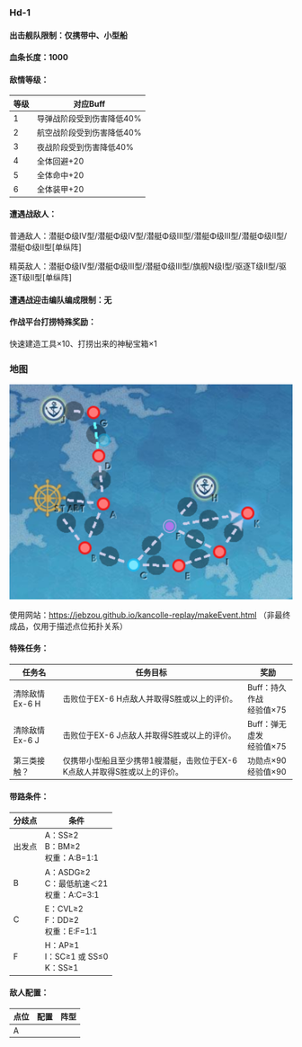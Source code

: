 ### Hd-1
#### 出击舰队限制：仅携带中、小型船
#### 血条长度：1000
#### 敌情等级：
| 等级  | 对应Buff         |
|-----|----------------|
| 1   | 导弹战阶段受到伤害降低40% |
| 2   | 航空战阶段受到伤害降低40% |
| 3   | 夜战阶段受到伤害降低40%  |
| 4   | 全体回避+20        |
| 5   | 全体命中+20        |
| 6   | 全体装甲+20        |
#### 遭遇战敌人：
普通敌人：潜艇Φ级Ⅳ型/潜艇Φ级Ⅳ型/潜艇Φ级Ⅲ型/潜艇Φ级Ⅲ型/潜艇Φ级Ⅱ型/潜艇Φ级Ⅱ型[单纵阵]

精英敌人：潜艇Φ级Ⅳ型/潜艇Φ级Ⅲ型/潜艇Φ级Ⅲ型/旗舰Ν级Ⅰ型/驱逐Τ级Ⅱ型/驱逐Τ级Ⅱ型[单纵阵]
#### 遭遇战迎击编队编成限制：无
#### 作战平台打捞特殊奖励：
快速建造工具×10、打捞出来的神秘宝箱×1
### 地图
![](Ex-1.png)

使用网站：https://jebzou.github.io/kancolle-replay/makeEvent.html
（非最终成品，仅用于描述点位拓扑关系）
#### 特殊任务：
| 任务名         | 任务目标                                      | 奖励                   |
|-------------|-------------------------------------------|----------------------|
| 清除敌情 Ex-6 H | 击败位于EX-6 H点敌人并取得S胜或以上的评价。                 | Buff：持久作战<br/>经验值×75 |
| 清除敌情 Ex-6 J | 击败位于EX-6 J点敌人并取得S胜或以上的评价。                 | Buff：弹无虚发<br/>经验值×75 |
| 第三类接触？      | 仅携带小型船且至少携带1艘潜艇，击败位于EX-6 K点敌人并取得S胜或以上的评价。 | 功勋点×90<br/>经验值×90    |
#### 带路条件：
| 分歧点 | 条件                                    |
|-----|---------------------------------------|
| 出发点 | A：SS≥2<br/>B：BM≥2<br/>权重：A:B=1:1      |
| B   | A：ASDG≥2<br/>C：最低航速＜21<br/>权重：A:C=3:1 |
| C   | E：CVL≥2<br/>F：DD≥2<br/>权重：E:F=1:1     |
| F   | H：AP≥1<br/>I：SC≥1 或 SS≤0<br/>K：SS≥1   |

#### 敌人配置：
| 点位  | 配置  | 阵型  |
|-----|-----|-----|
| A   |     |     |

